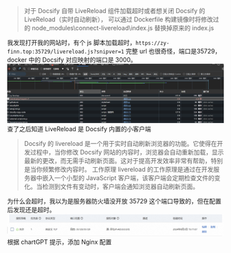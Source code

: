 >对于 Docsify 自带 LiveReload 组件加载超时或者想关闭 Docsify 的 LiveReload（实时自动刷新），
>可以通过 Dockerfile 构建镜像时将修改过的 node_modules\connect-livereload\index.js 替换掉原来的 index.js

我发现打开我的网站时，有个 js 脚本加载超时，`https://zy-finn.top:35729/livereload.js?snipver=1` 完整 url 也很奇怪，端口是35729，
docker 中的 Docsify 对应映射的端口是 3000。
![](_media/img.png)
查了之后知道 LiveReload 是 Docsify 内置的小客户端
>Docsify 的 livereload 是一个用于实时自动刷新浏览器的功能。它使得在开发过程中，当你修改 Docsify 网站的内容时，浏览器会自动重新加载，显示最新的更改，而无需手动刷新页面。这对于提高开发效率非常有帮助，特别是当你频繁修改内容时。
工作原理
livereload 的工作原理是通过在开发服务器中嵌入一个小型的 JavaScript 客户端，该客户端会定期检查文件的变化。当检测到文件有变动时，客户端会通知浏览器自动刷新页面。

为什么会超时，我以为是服务器防火墙没开放 35729 这个端口导致的，但在配置后发现还是超时。
![](_media/img_1.png)
根据 chartGPT 提示，添加 Nginx 配置